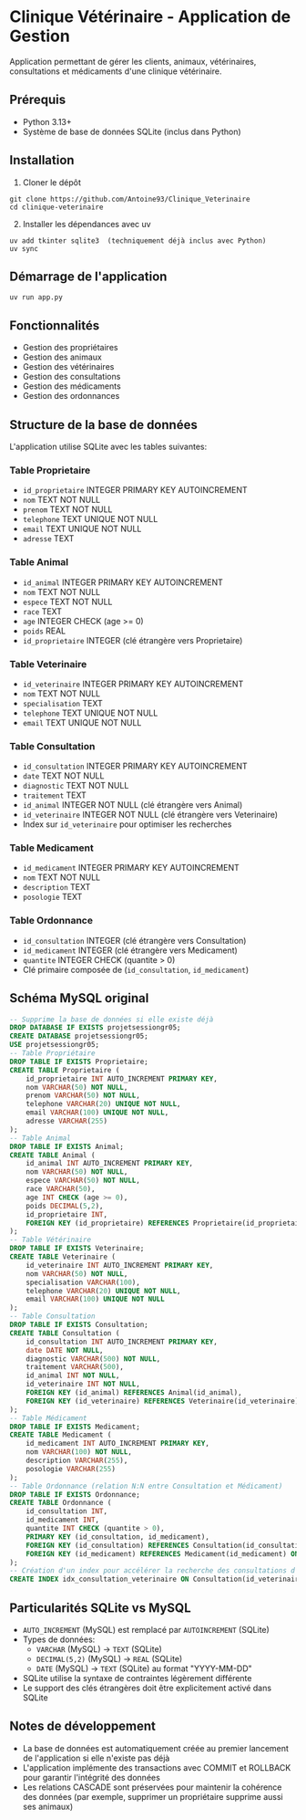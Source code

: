 # Clinique Vétérinaire - Application de Gestion

Application permettant de gérer les clients, animaux, vétérinaires, consultations et médicaments d'une clinique vétérinaire.

## Prérequis

- Python 3.13+
- Système de base de données SQLite (inclus dans Python)

## Installation

1. Cloner le dépôt
```
git clone https://github.com/Antoine93/Clinique_Veterinaire
cd clinique-veterinaire
```

2. Installer les dépendances avec uv
```
uv add tkinter sqlite3  (techniquement déjà inclus avec Python)
uv sync
```

## Démarrage de l'application

```
uv run app.py
```

## Fonctionnalités

- Gestion des propriétaires
- Gestion des animaux
- Gestion des vétérinaires
- Gestion des consultations
- Gestion des médicaments
- Gestion des ordonnances

## Structure de la base de données

L'application utilise SQLite avec les tables suivantes:

### Table Proprietaire
- `id_proprietaire` INTEGER PRIMARY KEY AUTOINCREMENT
- `nom` TEXT NOT NULL
- `prenom` TEXT NOT NULL
- `telephone` TEXT UNIQUE NOT NULL
- `email` TEXT UNIQUE NOT NULL
- `adresse` TEXT

### Table Animal
- `id_animal` INTEGER PRIMARY KEY AUTOINCREMENT
- `nom` TEXT NOT NULL
- `espece` TEXT NOT NULL
- `race` TEXT
- `age` INTEGER CHECK (age >= 0)
- `poids` REAL
- `id_proprietaire` INTEGER (clé étrangère vers Proprietaire)

### Table Veterinaire
- `id_veterinaire` INTEGER PRIMARY KEY AUTOINCREMENT
- `nom` TEXT NOT NULL
- `specialisation` TEXT
- `telephone` TEXT UNIQUE NOT NULL
- `email` TEXT UNIQUE NOT NULL

### Table Consultation
- `id_consultation` INTEGER PRIMARY KEY AUTOINCREMENT
- `date` TEXT NOT NULL
- `diagnostic` TEXT NOT NULL
- `traitement` TEXT
- `id_animal` INTEGER NOT NULL (clé étrangère vers Animal)
- `id_veterinaire` INTEGER NOT NULL (clé étrangère vers Veterinaire)
- Index sur `id_veterinaire` pour optimiser les recherches

### Table Medicament
- `id_medicament` INTEGER PRIMARY KEY AUTOINCREMENT
- `nom` TEXT NOT NULL
- `description` TEXT
- `posologie` TEXT

### Table Ordonnance
- `id_consultation` INTEGER (clé étrangère vers Consultation)
- `id_medicament` INTEGER (clé étrangère vers Medicament)
- `quantite` INTEGER CHECK (quantite > 0)
- Clé primaire composée de (`id_consultation`, `id_medicament`)

## Schéma MySQL original

```sql
-- Supprime la base de données si elle existe déjà
DROP DATABASE IF EXISTS projetsessiongr05;
CREATE DATABASE projetsessiongr05;
USE projetsessiongr05;
-- Table Propriétaire
DROP TABLE IF EXISTS Proprietaire;
CREATE TABLE Proprietaire (
    id_proprietaire INT AUTO_INCREMENT PRIMARY KEY,
    nom VARCHAR(50) NOT NULL,
    prenom VARCHAR(50) NOT NULL,
    telephone VARCHAR(20) UNIQUE NOT NULL,
    email VARCHAR(100) UNIQUE NOT NULL,
    adresse VARCHAR(255)
);
-- Table Animal
DROP TABLE IF EXISTS Animal;
CREATE TABLE Animal (
    id_animal INT AUTO_INCREMENT PRIMARY KEY,
    nom VARCHAR(50) NOT NULL,
    espece VARCHAR(50) NOT NULL,
    race VARCHAR(50),
    age INT CHECK (age >= 0),
    poids DECIMAL(5,2),
    id_proprietaire INT,
    FOREIGN KEY (id_proprietaire) REFERENCES Proprietaire(id_proprietaire) ON DELETE CASCADE
);
-- Table Vétérinaire
DROP TABLE IF EXISTS Veterinaire;
CREATE TABLE Veterinaire (
    id_veterinaire INT AUTO_INCREMENT PRIMARY KEY,
    nom VARCHAR(50) NOT NULL,
    specialisation VARCHAR(100),
    telephone VARCHAR(20) UNIQUE NOT NULL,
    email VARCHAR(100) UNIQUE NOT NULL
);
-- Table Consultation
DROP TABLE IF EXISTS Consultation;
CREATE TABLE Consultation (
    id_consultation INT AUTO_INCREMENT PRIMARY KEY,
    date DATE NOT NULL,
    diagnostic VARCHAR(500) NOT NULL,
    traitement VARCHAR(500),
    id_animal INT NOT NULL,
    id_veterinaire INT NOT NULL,
    FOREIGN KEY (id_animal) REFERENCES Animal(id_animal),
    FOREIGN KEY (id_veterinaire) REFERENCES Veterinaire(id_veterinaire)
);
-- Table Médicament
DROP TABLE IF EXISTS Medicament;
CREATE TABLE Medicament (
    id_medicament INT AUTO_INCREMENT PRIMARY KEY,
    nom VARCHAR(100) NOT NULL,
    description VARCHAR(255),
    posologie VARCHAR(255)
);
-- Table Ordonnance (relation N:N entre Consultation et Médicament)
DROP TABLE IF EXISTS Ordonnance;
CREATE TABLE Ordonnance (
    id_consultation INT,
    id_medicament INT,
    quantite INT CHECK (quantite > 0),
    PRIMARY KEY (id_consultation, id_medicament),
    FOREIGN KEY (id_consultation) REFERENCES Consultation(id_consultation) ON DELETE CASCADE,
    FOREIGN KEY (id_medicament) REFERENCES Medicament(id_medicament) ON DELETE CASCADE
);
-- Création d'un index pour accélérer la recherche des consultations d'un vétérinaire
CREATE INDEX idx_consultation_veterinaire ON Consultation(id_veterinaire);
```

## Particularités SQLite vs MySQL

- `AUTO_INCREMENT` (MySQL) est remplacé par `AUTOINCREMENT` (SQLite)
- Types de données:
  - `VARCHAR` (MySQL) → `TEXT` (SQLite)
  - `DECIMAL(5,2)` (MySQL) → `REAL` (SQLite)
  - `DATE` (MySQL) → `TEXT` (SQLite) au format "YYYY-MM-DD"
- SQLite utilise la syntaxe de contraintes légèrement différente
- Le support des clés étrangères doit être explicitement activé dans SQLite

## Notes de développement

- La base de données est automatiquement créée au premier lancement de l'application si elle n'existe pas déjà
- L'application implémente des transactions avec COMMIT et ROLLBACK pour garantir l'intégrité des données
- Les relations CASCADE sont préservées pour maintenir la cohérence des données (par exemple, supprimer un propriétaire supprime aussi ses animaux)
